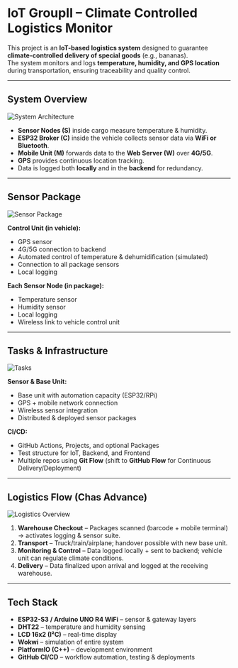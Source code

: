 # IoT GroupII – Climate Controlled Logistics Monitor  

This project is an **IoT-based logistics system** designed to guarantee **climate-controlled delivery of special goods** (e.g., bananas).  
The system monitors and logs **temperature, humidity, and GPS location** during transportation, ensuring traceability and quality control.  

---

##  System Overview  
![System Architecture](infrastrukturbild.PNG)  

- **Sensor Nodes (S)** inside cargo measure temperature & humidity.  
- **ESP32 Broker (C)** inside the vehicle collects sensor data via **WiFi or Bluetooth**.  
- **Mobile Unit (M)** forwards data to the **Web Server (W)** over **4G/5G**.  
- **GPS** provides continuous location tracking.  
- Data is logged both **locally** and in the **backend** for redundancy.  

---

## Sensor Package  
![Sensor Package](Embeddeduppgifter.PNG)  

**Control Unit (in vehicle):**  
- GPS sensor  
- 4G/5G connection to backend  
- Automated control of temperature & dehumidification (simulated)  
- Connection to all package sensors  
- Local logging  

**Each Sensor Node (in package):**  
- Temperature sensor  
- Humidity sensor  
- Local logging  
- Wireless link to vehicle control unit  

---

## Tasks & Infrastructure  
![Tasks](UppgifterattKora.PNG)  

**Sensor & Base Unit:**  
- Base unit with automation capacity (ESP32/RPi)  
- GPS + mobile network connection  
- Wireless sensor integration  
- Distributed & deployed sensor packages  

**CI/CD:**  
- GitHub Actions, Projects, and optional Packages  
- Test structure for IoT, Backend, and Frontend  
- Multiple repos using **Git Flow** (shift to **GitHub Flow** for Continuous Delivery/Deployment)  

---

## Logistics Flow (Chas Advance)  
![Logistics Overview](Oversikt.PNG)  

1. **Warehouse Checkout** – Packages scanned (barcode + mobile terminal) → activates logging & sensor suite.  
2. **Transport** – Truck/train/airplane; handover possible with new base unit.  
3. **Monitoring & Control** – Data logged locally + sent to backend; vehicle unit can regulate climate conditions.  
4. **Delivery** – Data finalized upon arrival and logged at the receiving warehouse.  

---

## Tech Stack  
- **ESP32-S3 / Arduino UNO R4 WiFi** – sensor & gateway layers  
- **DHT22** – temperature and humidity sensing  
- **LCD 16x2 (I²C)** – real-time display  
- **Wokwi** – simulation of entire system  
- **PlatformIO (C++)** – development environment  
- **GitHub CI/CD** – workflow automation, testing & deployments  

